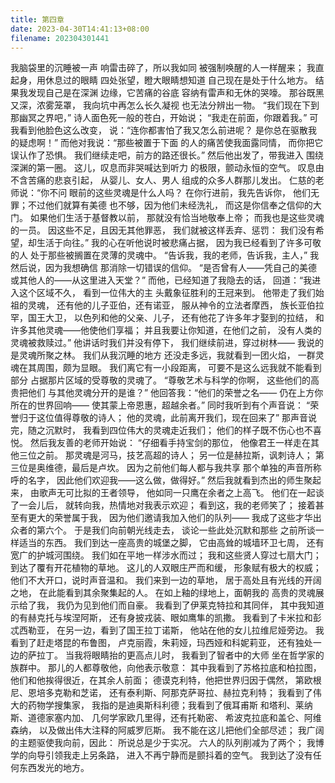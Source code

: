 ```yaml
---
title: 第四章
date: 2023-04-30T14:41:13+08:00
filename: 202304301441
---
```


我脑袋里的沉睡被一声
响雷击碎了，所以我如同
被强制唤醒的人一样醒来；
我直起身，用休息过的眼睛
四处张望，瞪大眼睛想知道
自己现在是处于什么地方。
结果我发现自己是在深渊
边缘，它苦痛的谷底
容纳有雷声和无休的哭嚎。
那谷既黑又深，浓雾笼罩，
我向坑中再怎么长久凝视
也无法分辨出一物。
“我们现在下到那幽冥之界吧，”
诗人面色死一般的苍白，开始说；
“我走在前面，你跟着我。”
可我看到他脸色这么改变，
说：“连你都害怕了我又怎么前进呢？
是你总在驱散我的疑虑啊！”
而他对我说：“那些被置于下面
的人的痛苦使我面露同情，
而你把它误认作了恐惧。
我们继续走吧，前方的路还很长。”
然后他出发了，带我进入
围绕深渊的第一圈。
这儿，叹息而非哭喊达到听力
的极限，颤动永恒的空气。
叹息由不含苦痛的悲哀引起，
从婴儿、女人、男人
组成的众多人群那儿发出。
仁慈的老师说：“你不问
眼前的这些灵魂是什么人吗？
在你行进前，我先告诉你，
他们无罪；不过他们就算有美德
也不够，因为他们未经洗礼，
而这是你信奉之信仰的大门。
如果他们生活于基督教以前，
那就没有恰当地敬奉上帝；
而我也是这些灵魂的一员。
因这些不足，且因无其他罪恶，
我们就被这样丢弃、惩罚：
我们没有希望，却生活于向往。”
我的心在听他说时被悲痛占据，
因为我已经看到了许多可敬的人
处于那些被搁置在灵薄的灵魂中。
“告诉我，我的老师，告诉我，主人，”
我然后说，因为我想确信
那消除一切错误的信仰。
“是否曾有人——凭自己的美德
或其他人的——从这里进入天堂？”
而他，已经知道了我隐去的话，
回道：“我进入这个区域不久，
看到一位伟大的主
头戴象征胜利的王冠来到。
他带走了我们始祖的灵魂，
还有他的儿子亚伯，还有诺亚，
服从神令的立法者摩西，
族长亚伯拉罕，国王大卫，
以色列和他的父亲、儿子，
还有他花了许多年才娶到的拉结，
和许多其他灵魂——他使他们享福；
并且我要让你知道，在他们之前，
没有人类的灵魂被救赎过。”
他讲话时我们并没有停下，
我们继续前进，穿过树林——
我说的是灵魂所聚之林。
我们从我沉睡的地方
还没走多远，我就看到一团火焰，
一群灵魂在其周围，颇为显眼。
我们离它有一小段距离，
可要不是这么远我就不能看到部分
占据那片区域的受尊敬的灵魂了。
“尊敬艺术与科学的你啊，
这些他们的高贵把他们
与其他灵魂分开的是谁？”
他回答我：“他们的荣誉之名——
仍在上方你所在的世界回响——
使其蒙上帝恩惠，超越余者。”
同时我听到有个声音说：
“荣誉归于这位值得尊敬的诗人；
他的灵魂，此前离开我们，现在回来了”
那声音说完，随之沉默时，
我看到四位伟大的灵魂走近我们；
他们的样子既不伤心也不喜悦。
然后我友善的老师开始说：
“仔细看手持宝剑的那位，
他像君王一样走在其他三位之前。
那灵魂是河马，技艺高超的诗人；
另一位是赫拉斯，讽刺诗人；
第三位是奥维德，最后是卢坎。
因为之前他们每人都与我共享
那个单独的声音所称呼的名字，
因此他们欢迎我——这么做，做得好。”
然后我就看到杰出的师生聚起来，
由歌声无可比拟的王者领导，
他如同一只鹰在余者之上高飞。
他们在一起谈了一会儿后，
就转向我，热情地对我表示欢迎；
看到这，我的老师笑了；
接着甚至有更大的荣誉属于我，
因为他们邀请我加入他们的队列——
我成了这些才华出众者的第六个。
于是我们向前朝光线走去，
谈论一些此处沉默和那些
之前所谈一样适当的东西。
我们到达一座高贵的城堡之脚，
它由高耸的城墙环卫七周，
还有宽广的护城河围绕。
我们如在平地一样涉水而过；
我和这些贤人穿过七扇大门；
到达了覆有开花植物的草地。
这儿的人双眼庄严而和缓，
形象赋有极大的权威；
他们不大开口，说时声音温和。
我们来到一边的草地，
居于高处且有光线的开阔之地，
在此能看到其余聚集起的人。
在如上釉的绿地上，面朝我的
高贵的灵魂展示给了我，
我仍为见到他们而自豪。
我看到了伊莱克特拉和其同伴，
其中我知道的有赫克托与埃涅阿斯，
还有身披戎装、眼如鹰隼的凯撒。
我看到了卡米拉和彭忒西勒亚，
在另一边，看到了国王拉丁诺斯，
他站在他的女儿拉维尼娅旁边。
我看到了赶走塔昆的布鲁图，
卢克丽霞，朱莉娅，玛西娅和科妮莉亚，
还有独处一边的萨拉丁。
当我将眼睛抬的更高点儿时，
我看到了智者中的大师
坐在哲学家的族群中。
那儿的人都尊敬他，向他表示敬意：
其中我看到了苏格拉底和柏拉图，
他们和他挨得很近，在其余人前面；
德谟克利特，他把世界归因于偶然，
第欧根尼、恩培多克勒和芝诺，
还有泰利斯、阿那克萨哥拉、赫拉克利特；
我看到了伟大的药物学搜集家，
我指的是迪奥斯科利德；我看到了俄耳甫斯
和塔利、莱纳斯、道德家塞内加、
几何学家欧几里得，还有托勒密、
希波克拉底和盖仑、阿维森纳，
以及做出伟大注释的阿威罗厄斯。
我不能在这儿把他们全部尽述；
我广阔的主题驱使我向前，因此：
所说总是少于实况。
六人的队列削减为了两个；
我博学的向导引领我走上另条路，
进入不再宁静而是颤抖着的空气。
我到达了没有任何东西发光的地方。